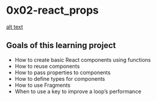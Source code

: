 # 0x02-react_props
[alt text](https://s3.amazonaws.com/alx-intranet.hbtn.io/uploads/medias/2019/12/cd505f5320193e7f187e.jpeg?X-Amz-Algorithm=AWS4-HMAC-SHA256&X-Amz-Credential=AKIARDDGGGOUSBVO6H7D%2F20220719%2Fus-east-1%2Fs3%2Faws4_request&X-Amz-Date=20220719T053548Z&X-Amz-Expires=86400&X-Amz-SignedHeaders=host&X-Amz-Signature=8f4a97de61381d7054699bab693e69dc3e57029804c2f3222359ea3f21f70c79)

## Goals of this learning project
- How to create basic React components using functions
- How to reuse components
- How to pass properties to components
- How to define types for components
- How to use Fragments
- When to use a key to improve a loop’s performance